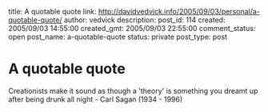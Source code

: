 title: A quotable quote
link: http://davidvedvick.info/2005/09/03/personal/a-quotable-quote/
author: vedvick
description: 
post_id: 114
created: 2005/09/03 14:55:00
created_gmt: 2005/09/03 22:55:00
comment_status: open
post_name: a-quotable-quote
status: private
post_type: post

# A quotable quote

Creationists make it sound as though a 'theory' is something you dreamt up after being drunk all night - Carl Sagan (1934 - 1996)